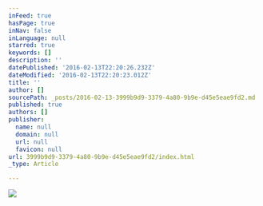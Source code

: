 ```yaml
---
inFeed: true
hasPage: true
inNav: false
inLanguage: null
starred: true
keywords: []
description: ''
datePublished: '2016-02-13T22:20:26.232Z'
dateModified: '2016-02-13T22:20:23.012Z'
title: ''
author: []
sourcePath: _posts/2016-02-13-3999b9d9-3379-4a80-9b9e-d45e5eae9fd2.md
published: true
authors: []
publisher:
  name: null
  domain: null
  url: null
  favicon: null
url: 3999b9d9-3379-4a80-9b9e-d45e5eae9fd2/index.html
_type: Article

---
```

![](https://s3-us-west-2.amazonaws.com/the-grid-img/p/c1b5ca7303e3df19f2a625bd2e593fec4a294df9.jpg)